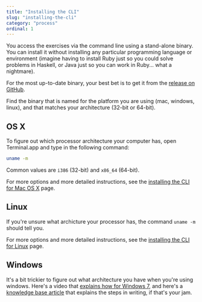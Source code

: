 ```yaml
---
title: "Installing the CLI"
slug: "installing-the-cli"
category: "process"
ordinal: 1
---
```


You access the exercises via the command line using a stand-alone binary. You can install it without installing any particular programming language or environment (imagine having to install Ruby just so you could solve problems in Haskell, or Java just so you can work in Ruby... what a nightmare).

For the most up-to-date binary, your best bet is to get it from the [release on GitHub](https://github.com/exercism/cli/releases/latest).

Find the binary that is named for the platform you are using (mac, windows, linux), and that matches your architecture (32-bit or 64-bit).

## OS X

To figure out which processor architecture your computer has, open Terminal.app and type in the following command:

```bash
uname -m
```

Common values are `i386` (32-bit) and `x86_64` (64-bit).

For more options and more detailed instructions, see the [installing the CLI for Mac OS X](/installing-the-cli-on-mac) page.

## Linux

If you're unsure what archicture your processor has, the command `uname -m` should tell you.

For more options and more detailed instructions, see the [installing the CLI for Linux](/installing-the-cli-on-linux) page.

## Windows

It's a bit trickier to figure out what architecture you have when you're using windows. Here's a video that [explains how for Windows 7](https://www.youtube.com/watch?v=R9Y9yuXA-qA), and here's a [knowledge base article](http://support2.microsoft.com/kb/556009) that explains the steps in writing, if that's your jam.

